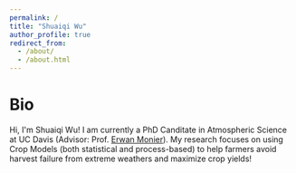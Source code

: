 ```yaml
---
permalink: /
title: "Shuaiqi Wu"
author_profile: true
redirect_from: 
  - /about/
  - /about.html
---
```



Bio
======
Hi, I'm Shuaiqi Wu! I am currently a PhD Canditate in Atmospheric Science at UC Davis (Advisor: Prof. [Erwan Monier](https://lawr.ucdavis.edu/people/faculty/monier-erwan)). My research focuses on using Crop Models (both statistical and process-based) to help farmers avoid harvest failure from extreme weathers and maximize crop yields! 
